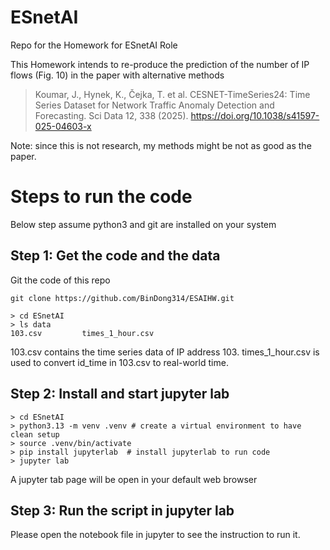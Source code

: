# ESnetAI
Repo for the Homework for ESnetAI Role

This Homework intends to re-produce the prediction of the number of IP flows (Fig. 10) in the paper with alternative methods

> Koumar, J., Hynek, K., Čejka, T. et al. CESNET-TimeSeries24: Time Series Dataset for Network Traffic Anomaly Detection and Forecasting. Sci Data 12, 338 (2025). https://doi.org/10.1038/s41597-025-04603-x

Note: since this is not research, my methods might be not as good as the paper.


# Steps to run the code
Below step assume python3 and git are installed on your system

## Step 1: Get the code and the data
 Git the code of this repo
```
git clone https://github.com/BinDong314/ESAIHW.git
```
```
> cd ESnetAI
> ls data   
103.csv			times_1_hour.csv
```
103.csv	 contains the time series data of IP address 103.
times_1_hour.csv is used to convert id_time in 103.csv to real-world time. 

## Step 2: Install and start jupyter lab
```
> cd ESnetAI
> python3.13 -m venv .venv # create a virtual environment to have clean setup
> source .venv/bin/activate
> pip install jupyterlab  # install jupyterlab to run code
> jupyter lab
```
A jupyter tab page will be open in your default web browser

## Step 3: Run the script in jupyter lab

Please open the notebook file in jupyter to see the instruction to run it. 







